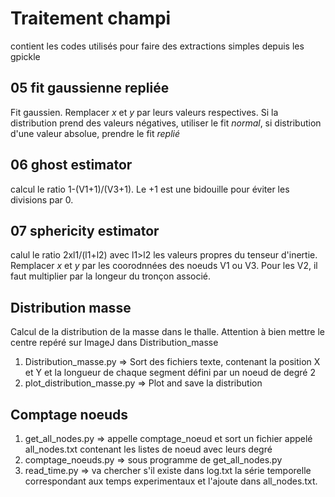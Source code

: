 # Traitement champi

contient les codes utilisés pour faire des extractions simples depuis les gpickle

## 05 fit gaussienne repliée
Fit gaussien.
Remplacer *x* et *y* par leurs valeurs respectives. Si la distribution prend des valeurs négatives, utiliser le fit *normal*, si distribution d'une valeur absolue, prendre le fit *replié* 


## 06 ghost estimator
calcul le ratio 1-(V1+1)/(V3+1). Le +1 est une bidouille pour éviter les divisions par 0.

## 07 sphericity estimator
calul le ratio 2xl1/(l1+l2) avec l1>l2 les valeurs propres du tenseur d'inertie. Remplacer *x* et *y* par les coorodnnées des noeuds V1 ou V3. Pour les V2, il faut multiplier par la longeur du tronçon associé.


## Distribution masse

Calcul de la distribution de la masse dans le thalle. Attention à bien mettre le centre repéré sur ImageJ dans Distribution_masse 

1. Distribution_masse.py => Sort des fichiers texte, contenant la position X et Y et la longueur de chaque segment défini par un noeud de degré 2
1. plot_distribution_masse.py => Plot and save la distribution

## Comptage noeuds

1. get_all_nodes.py => appelle comptage_noeud et sort un fichier appelé all_nodes.txt contenant les listes de noeud avec leurs degré
1. comptage_noeuds.py => sous programme de get_all_nodes.py
1. read_time.py => va chercher s'il existe dans log.txt la série temporelle correspondant aux temps experimentaux et l'ajoute dans all_nodes.txt.
